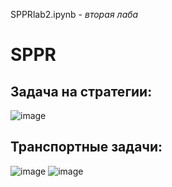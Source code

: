 SPPRlab2.ipynb - *вторая лаба*
# SPPR
Задача на стратегии:
-
![image](https://user-images.githubusercontent.com/82978703/204278441-b2612740-cd71-4b77-9c75-b374dcb1548b.png)

Транспортные задачи:
-
![image](https://user-images.githubusercontent.com/82978703/204292353-01987594-39be-42ae-9017-4eba2a6672f6.png)
![image](https://user-images.githubusercontent.com/82978703/204292425-df3890ab-5287-4599-a556-c9ed99d8320a.png)
